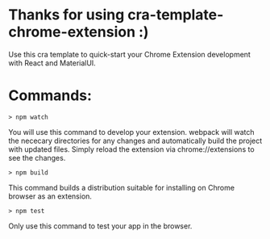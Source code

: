# Thanks for using cra-template-chrome-extension :)

Use this cra template to quick-start your Chrome Extension development with
React and MaterialUI.

# Commands:

```
> npm watch
```

You will use this command to develop your extension. webpack will watch the
nececary directories for any changes and automatically build the project with
updated files. Simply reload the extension via chrome://extensions to see the
changes.

```
> npm build
```

This command builds a distribution suitable for installing on Chrome browser as
an extension.

```
> npm test
```

Only use this command to test your app in the browser.
